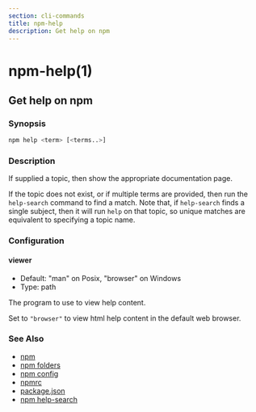 ```yaml
---
section: cli-commands
title: npm-help
description: Get help on npm
---
```


# npm-help(1)

## Get help on npm

### Synopsis

```bash
npm help <term> [<terms..>]
```

### Description

If supplied a topic, then show the appropriate documentation page.

If the topic does not exist, or if multiple terms are provided, then run
the `help-search` command to find a match. Note that, if `help-search`
finds a single subject, then it will run `help` on that topic, so unique
matches are equivalent to specifying a topic name.

### Configuration

#### viewer

- Default: "man" on Posix, "browser" on Windows
- Type: path

The program to use to view help content.

Set to `"browser"` to view html help content in the default web browser.

### See Also

- [npm](/cli-commands/npm)
- [npm folders](/configuring-npm/folders)
- [npm config](/cli-commands/npm-config)
- [npmrc](/configuring-npm/npmrc)
- [package.json](/configuring-npm/package-json)
- [npm help-search](/cli-commands/npm-help-search)
